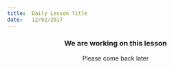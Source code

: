 ```yaml
---
title:  Daily Lesson Title
date:   12/02/2017
---
```


### <center>We are working on this lesson</center>
<center>Please come back later</center>